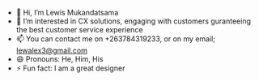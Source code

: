 - 👋 Hi, I’m Lewis Mukandatsama
- 👀 I’m interested in CX solutions, engaging with customers guranteeing the best customer service experience
- 📫 You can contact me on +263784319233, or on my email; lewalex3@gmail.com
- 😄 Pronouns: He, Him, His
- ⚡ Fun fact: I am a great designer

<!---
LewisTawMk/LewisTawMk is a ✨ special ✨ repository because its `README.md` (this file) appears on your GitHub profile.
You can click the Preview link to take a look at your changes.
--->
